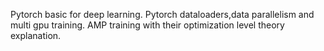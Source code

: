 Pytorch basic for deep learning.
Pytorch dataloaders,data parallelism and multi gpu training.
AMP training with their optimization level theory explanation.
